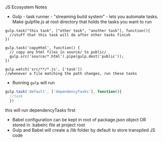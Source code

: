 JS Ecosystem Notes
+ Gulp - task runner - "streaming build system" - lets you automate tasks. Make gulpfile.js at root directory that holds the tasks you want to run

```
gulp.task("this task", ["other task", "another task"], function(){
  //stuff that this task will do after other tasks finish
})
```

```
gulp.task('copyHtml', function() {
  // copy any html files in source/ to public/
  gulp.src('source/*.html').pipe(gulp.dest('public'));
})
```

```
gulp.watch('src/**/*.js', ['task'])
//whenever a file matching the path changes, run these tasks
```

+ Running `gulp` will run

```javascript
gulp.task('default', ['dependencyTasks'], function(){
  //task
  })
```
this will run dependencyTasks first
  
+ Babel configuration can be kept in root of package.json object OR stored in .babelrc file at project root
+ Gulp and Babel will create a /lib folder by default to store transpiled JS code
